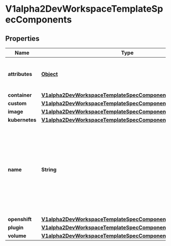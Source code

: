 

# V1alpha2DevWorkspaceTemplateSpecComponents

## Properties

Name | Type | Description | Notes
------------ | ------------- | ------------- | -------------
**attributes** | [**Object**](.md) | Map of implementation-dependant free-form YAML attributes. |  [optional]
**container** | [**V1alpha2DevWorkspaceTemplateSpecComponentsItemsContainer**](V1alpha2DevWorkspaceTemplateSpecComponentsItemsContainer.md) |  |  [optional]
**custom** | [**V1alpha2DevWorkspaceTemplateSpecComponentsItemsCustom**](V1alpha2DevWorkspaceTemplateSpecComponentsItemsCustom.md) |  |  [optional]
**image** | [**V1alpha2DevWorkspaceTemplateSpecComponentsItemsImage**](V1alpha2DevWorkspaceTemplateSpecComponentsItemsImage.md) |  |  [optional]
**kubernetes** | [**V1alpha2DevWorkspaceTemplateSpecComponentsItemsKubernetes**](V1alpha2DevWorkspaceTemplateSpecComponentsItemsKubernetes.md) |  |  [optional]
**name** | **String** | Mandatory name that allows referencing the component from other elements (such as commands) or from an external devfile that may reference this component through a parent or a plugin. | 
**openshift** | [**V1alpha2DevWorkspaceTemplateSpecComponentsItemsOpenshift**](V1alpha2DevWorkspaceTemplateSpecComponentsItemsOpenshift.md) |  |  [optional]
**plugin** | [**V1alpha2DevWorkspaceTemplateSpecComponentsItemsPlugin**](V1alpha2DevWorkspaceTemplateSpecComponentsItemsPlugin.md) |  |  [optional]
**volume** | [**V1alpha2DevWorkspaceTemplateSpecComponentsItemsVolume**](V1alpha2DevWorkspaceTemplateSpecComponentsItemsVolume.md) |  |  [optional]




